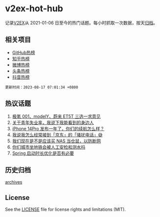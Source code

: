 # v2ex-hot-hub

 记录[V2EX](https://www.v2ex.com/)从 2021-01-06 日至今的热门话题。每小时抓取一次数据，按天[归档](archives)。
 
 ## 相关项目

- [GitHub热榜](https://github.com/it985/github-hot-hub)
- [知乎热榜](https://github.com/it985/zhihu-hot-hub)
- [微博热榜](https://github.com/it985/weibo-hot-hub)
- [头条热榜](https://github.com/it985/toutiao-hot-hub)
- [抖音热榜](https://github.com/it985/douyin-hot-hub)


 `更新时间：2023-08-17 07:01:34 +0800`

## 热议话题

1. [极氪 001、modelY、蔚来 ET5T 三选一求意见](https://www.v2ex.com/t/965717)
1. [关于青年失业率，我说下我能看到的身边人](https://www.v2ex.com/t/965688)
1. [iPhone 14Pro 发布一年了，你们的续航怎么样？](https://www.v2ex.com/t/965642)
1. [我说我怎么经常接到「京东」的「骚扰电话」😅](https://www.v2ex.com/t/965667)
1. [我们现在是不是应该买 NAS 当仓鼠，以防断网](https://www.v2ex.com/t/965652)
1. [你们城市坐地铁会被人工安检和测水吗](https://www.v2ex.com/t/965751)
1. [Spring 启动时长优化是否有必要](https://www.v2ex.com/t/965669)

## 历史归档

[archives](archives)

## License

See the [LICENSE](LICENSE) file for license rights and limitations (MIT).
